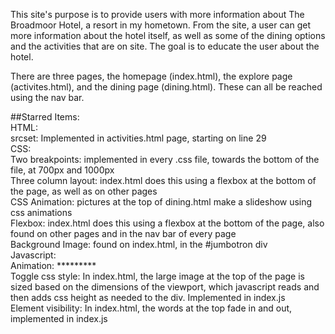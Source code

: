 This site's purpose is to provide users with more information about The Broadmoor Hotel, a resort in my hometown. From the site, a user can get more information about the hotel itself, as well as some of the dining options and the activities that are on site. The goal is to educate the user about the hotel.

There are three pages, the homepage (index.html), the explore page (activites.html), and the dining page (dining.html). These can all be reached using the nav bar.

##Starred Items:  
	HTML:  
		srcset: Implemented in activities.html page, starting on line 29  
	CSS:  
		Two breakpoints: implemented in every .css file, towards the bottom of the file, at 700px and 1000px  
		Three column layout: index.html does this using a flexbox at the bottom of the page, as well as on other pages  
		CSS Animation: pictures at the top of dining.html make a slideshow using css animations  
		Flexbox: index.html does this using a flexbox at the bottom of the page, also found on other pages and in the nav bar of every page  
		Background Image: found on index.html, in the #jumbotron div  
	Javascript:  
		Animation: *********  
		Toggle css style: In index.html, the large image at the top of the page is sized based on the dimensions of the viewport, which javascript reads and then adds css height as needed to the div. Implemented in index.js  
		Element visibility: In index.html, the words at the top fade in and out, implemented in index.js  